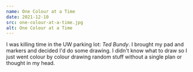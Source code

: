 ```yaml
---
name: One Colour at a Time
date: 2021-12-10
src: one-colour-at-a-time.jpg
alt: One Colour at a Time
---
```


I was killing time in the UW parking lot: _Ted Bundy_. I brought my pad and markers and decided I'd do some drawing. I didn't know what to draw so I just went colour by colour drawing random stuff without a single plan or thought in my head.
